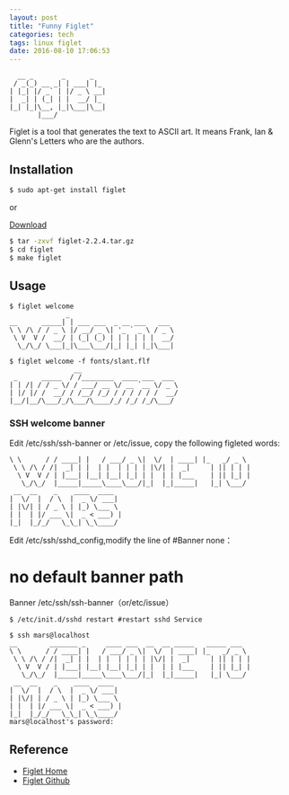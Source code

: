 ```yaml
---
layout: post
title: "Funny Figlet"
categories: tech
tags: linux figlet
date: 2016-08-10 17:06:53
---
```


```
  __ _       _      _   
 / _(_) __ _| | ___| |_ 
| |_| |/ _` | |/ _ \ __|
|  _| | (_| | |  __/ |_ 
|_| |_|\__, |_|\___|\__|
       |___/            

```

Figlet is a tool that generates the text to ASCII art.
It means Frank, Ian & Glenn's Letters who are the authors.

## Installation

```bash
$ sudo apt-get install figlet
```

or

[Download](https://github.com/cmatsuoka/figlet/archive/2.2.5.tar.gz)

```bash
$ tar -zxvf figlet-2.2.4.tar.gz
$ cd figlet
$ make figlet
```

## Usage

```
$ figlet welcome
              _                          
__      _____| | ___ ___  _ __ ___   ___ 
\ \ /\ / / _ \ |/ __/ _ \| '_ ` _ \ / _ \
 \ V  V /  __/ | (_| (_) | | | | | |  __/
  \_/\_/ \___|_|\___\___/|_| |_| |_|\___|

$ figlet welcome -f fonts/slant.flf 
                __                        
 _      _____  / /________  ____ ___  ___ 
| | /| / / _ \/ / ___/ __ \/ __ `__ \/ _ \
| |/ |/ /  __/ / /__/ /_/ / / / / / /  __/
|__/|__/\___/_/\___/\____/_/ /_/ /_/\___/ 

```

### SSH welcome banner

Edit /etc/ssh/ssh-banner or /etc/issue, copy the following figleted words:

```
\ \      / / ____| |   / ___/ _ \|  \/  | ____| |_   _/ _ \ 
 \ \ /\ / /|  _| | |  | |  | | | | |\/| |  _|     | || | | |
  \ V  V / | |___| |__| |__| |_| | |  | | |___    | || |_| |
   \_/\_/  |_____|_____\____\___/|_|  |_|_____|   |_| \___/                                                            
 __  __    _    ____  ____  
|  \/  |  / \  |  _ \/ ___| 
| |\/| | / _ \ | |_) \___ \ 
| |  | |/ ___ \|  _ < ___) |
|_|  |_/_/   \_\_| \_\____/
```
        
Edit /etc/ssh/sshd_config,modify the line of #Banner none：
# no default banner path
Banner /etc/ssh/ssh-banner（or/etc/issue）

```
$ /etc/init.d/sshd restart #restart sshd Service

$ ssh mars@localhost
__        _______ _     ____ ___  __  __ _____   _____ ___  
\ \      / / ____| |   / ___/ _ \|  \/  | ____| |_   _/ _ \ 
 \ \ /\ / /|  _| | |  | |  | | | | |\/| |  _|     | || | | |
  \ V  V / | |___| |__| |__| |_| | |  | | |___    | || |_| |
   \_/\_/  |_____|_____\____\___/|_|  |_|_____|   |_| \___/                                                            
 __  __    _    ____  ____  
|  \/  |  / \  |  _ \/ ___| 
| |\/| | / _ \ | |_) \___ \ 
| |  | |/ ___ \|  _ < ___) |
|_|  |_/_/   \_\_| \_\____/
mars@localhost's password:
```

## Reference

* [Figlet Home](http://www.figlet.org)
* [Figlet Github](https://github.com/cmatsuoka/figlet)
